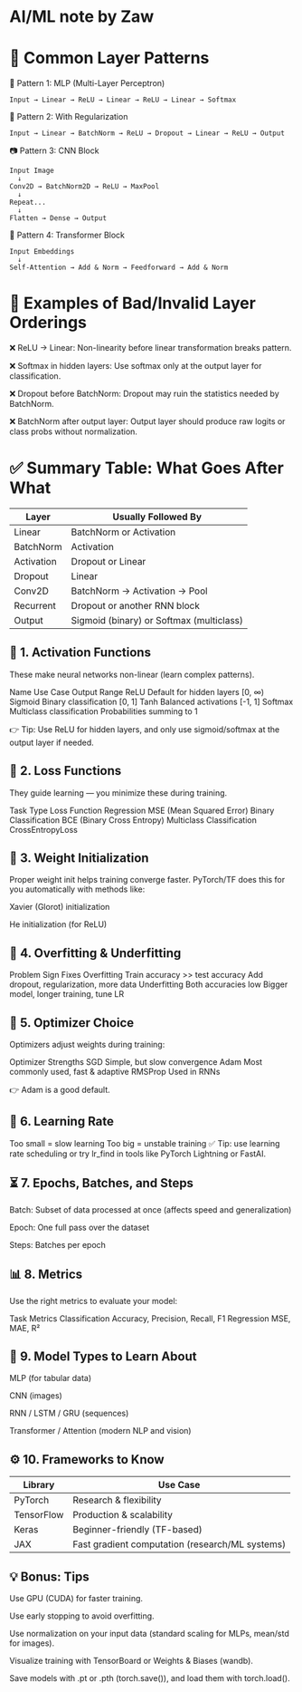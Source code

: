 # AI/ML note by Zaw

# 🔁 Common Layer Patterns

🧱 Pattern 1: MLP (Multi-Layer Perceptron)
```
Input → Linear → ReLU → Linear → ReLU → Linear → Softmax
```
🧱 Pattern 2: With Regularization
```
Input → Linear → BatchNorm → ReLU → Dropout → Linear → ReLU → Output
```
📷 Pattern 3: CNN Block
```
Input Image
  ↓
Conv2D → BatchNorm2D → ReLU → MaxPool
  ↓
Repeat...
  ↓
Flatten → Dense → Output
```
📖 Pattern 4: Transformer Block
```
Input Embeddings
  ↓
Self-Attention → Add & Norm → Feedforward → Add & Norm
```


# 🚫 Examples of Bad/Invalid Layer Orderings

❌ ReLU → Linear: Non-linearity before linear transformation breaks pattern.

❌ Softmax in hidden layers: Use softmax only at the output layer for classification.

❌ Dropout before BatchNorm: Dropout may ruin the statistics needed by BatchNorm.

❌ BatchNorm after output layer: Output layer should produce raw logits or class probs without normalization.

# ✅ Summary Table: What Goes After What

| Layer |	Usually Followed By |
| --- | --- |
| Linear |	BatchNorm or Activation |
| BatchNorm |	Activation |
| Activation	| Dropout or Linear |
| Dropout	| Linear |
| Conv2D	| BatchNorm → Activation → Pool |
| Recurrent	| Dropout or another RNN block |
| Output	| Sigmoid (binary) or Softmax (multiclass) |



## 🧠 1. Activation Functions

These make neural networks non-linear (learn complex patterns).

Name	Use Case	Output Range
ReLU	Default for hidden layers	[0, ∞)
Sigmoid	Binary classification	[0, 1]
Tanh	Balanced activations	[-1, 1]
Softmax	Multiclass classification	Probabilities summing to 1

👉 Tip: Use ReLU for hidden layers, and only use sigmoid/softmax at the output layer if needed.

## 🔢 2. Loss Functions

They guide learning — you minimize these during training.

Task Type	Loss Function
Regression	MSE (Mean Squared Error)
Binary Classification	BCE (Binary Cross Entropy)
Multiclass Classification	CrossEntropyLoss

## 🧮 3. Weight Initialization

Proper weight init helps training converge faster. PyTorch/TF does this for you automatically with methods like:

Xavier (Glorot) initialization

He initialization (for ReLU)

## 🧪 4. Overfitting & Underfitting

Problem	Sign	Fixes
Overfitting	Train accuracy >> test accuracy	Add dropout, regularization, more data
Underfitting	Both accuracies low	Bigger model, longer training, tune LR

## 🚀 5. Optimizer Choice

Optimizers adjust weights during training:

Optimizer	Strengths
SGD	Simple, but slow convergence
Adam	Most commonly used, fast & adaptive
RMSProp	Used in RNNs

👉 Adam is a good default.

## 🧪 6. Learning Rate

Too small = slow learning
Too big = unstable training
✅ Tip: use learning rate scheduling or try lr_find in tools like PyTorch Lightning or FastAI.

## ⏳ 7. Epochs, Batches, and Steps

Batch: Subset of data processed at once (affects speed and generalization)

Epoch: One full pass over the dataset

Steps: Batches per epoch

## 📊 8. Metrics

Use the right metrics to evaluate your model:

Task	Metrics
Classification	Accuracy, Precision, Recall, F1
Regression	MSE, MAE, R²

## 🧱 9. Model Types to Learn About

MLP (for tabular data)

CNN (images)

RNN / LSTM / GRU (sequences)

Transformer / Attention (modern NLP and vision)

## ⚙️ 10. Frameworks to Know

| Library | Use Case | 
| --- | --- |
| PyTorch |	Research & flexibility |
| TensorFlow | Production & scalability |
| Keras	| Beginner-friendly (TF-based) |
| JAX	| Fast gradient computation (research/ML systems) |

## 💡 Bonus: Tips
Use GPU (CUDA) for faster training.

Use early stopping to avoid overfitting.

Use normalization on your input data (standard scaling for MLPs, mean/std for images).

Visualize training with TensorBoard or Weights & Biases (wandb).

Save models with .pt or .pth (torch.save()), and load them with torch.load().


